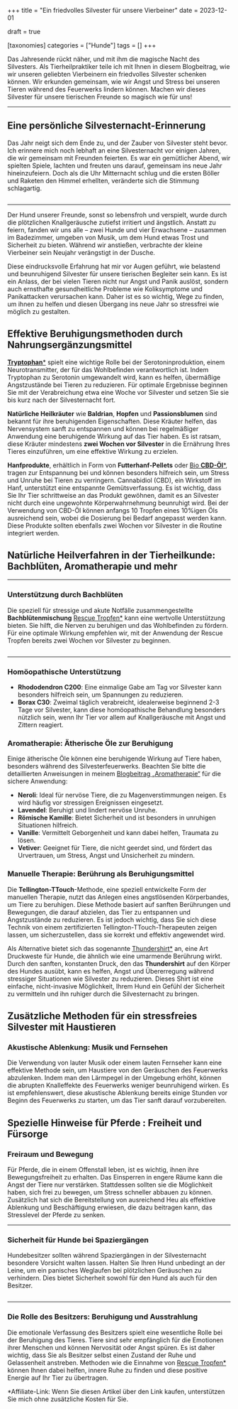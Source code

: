 +++
title = "Ein friedvolles Silvester für unsere Vierbeiner"
date = 2023-12-01

draft = true

[taxonomies]
categories = ["Hunde"]
tags = []
+++

 Das Jahresende rückt näher, und mit ihm die magische Nacht des Silvesters. Als Tierheilpraktiker teile ich mit Ihnen in diesem Blogbeitrag, wie wir unseren geliebten Vierbeinern ein friedvolles Silvester schenken können. Wir erkunden gemeinsam, wie wir Angst und Stress bei unseren Tieren während des Feuerwerks lindern können. Machen wir dieses Silvester für unsere tierischen Freunde so magisch wie für uns!

<!-- more -->

<div class="container marketing">
  <hr class="featurette-divider">
  <div class="row featurette">
    <div class="col-md-7 order-md-2">
      <h2 class="featurette-heading">Eine persönliche Silvesternacht-Erinnerung</h2>
      <p class="lead">Das Jahr neigt sich dem Ende zu, und der Zauber von Silvester steht bevor. Ich erinnere mich noch lebhaft an eine Silvesternacht vor einigen Jahren, die wir gemeinsam mit Freunden feierten. Es war ein gemütlicher Abend, wir spielten Spiele, lachten und freuten uns darauf, gemeinsam ins neue Jahr hineinzufeiern. Doch als die Uhr Mitternacht schlug und die ersten Böller und Raketen den Himmel erhellten, veränderte sich die Stimmung schlagartig.</p>     
    </div>
    <div class="col-md-5">
        <picture>
            <img src="https://tierheilpraxis-jessican.de/img/blog/silvester_1.png" alt="" title="  loading="lazy" sizes="30vw"  class="featurette-image img-fluid mx-auto rounded-img" style="aspect-ratio: 1/1; object-fit: cover;">
        </picture>
    </div>
  </div>
  <hr class="featurette-divider">
</div>
Der Hund unserer Freunde, sonst so lebensfroh und verspielt, wurde durch die plötzlichen Knallgeräusche zutiefst irritiert und ängstlich. Anstatt zu feiern, fanden wir uns alle – zwei Hunde und vier Erwachsene – zusammen im Badezimmer, umgeben von Musik, um dem Hund etwas Trost und Sicherheit zu bieten. Während wir anstießen, verbrachte der kleine Vierbeiner sein Neujahr verängstigt in der Dusche.

Diese eindrucksvolle Erfahrung hat mir vor Augen geführt, wie belastend und beunruhigend Silvester für unsere tierischen Begleiter sein kann. Es ist ein Anlass, der bei vielen Tieren nicht nur Angst und Panik auslöst, sondern auch ernsthafte gesundheitliche Probleme wie Koliksymptome und Panikattacken verursachen kann. Daher ist es so wichtig, Wege zu finden, um ihnen zu helfen und diesen Übergang ins neue Jahr so stressfrei wie möglich zu gestalten.

## Effektive Beruhigungsmethoden durch Nahrungsergänzungsmittel

<a target="_blank" href="https://www.amazon.de/L-Tryptophan-500mg-pflanzlicher-Fermentation-laboruntersucht/dp/B07L151Q71?&_encoding=UTF8&tag=tierheilpr0ee-21&linkCode=ur2&linkId=4a8172b705b19847a1cfb7996bc190d2&camp=1638&creative=6742"><strong>Tryptophan</strong>*</a> spielt eine wichtige Rolle bei der Serotoninproduktion, einem Neurotransmitter, der für das Wohlbefinden verantwortlich ist. Indem Tryptophan zu Serotonin umgewandelt wird, kann es helfen, übermäßige Angstzustände bei Tieren zu reduzieren. Für optimale Ergebnisse beginnen Sie mit der Verabreichung etwa eine Woche vor Silvester und setzen Sie sie bis kurz nach der Silvesternacht fort.

**Natürliche Heilkräuter** wie **Baldrian**, **Hopfen** und **Passionsblumen** sind bekannt für ihre beruhigenden Eigenschaften. Diese Kräuter helfen, das Nervensystem sanft zu entspannen und können bei regelmäßiger Anwendung eine beruhigende Wirkung auf das Tier haben. Es ist ratsam, diese Kräuter mindestens **zwei Wochen vor Silvester** in die Ernährung Ihres Tieres einzuführen, um eine effektive Wirkung zu erzielen.

**Hanfprodukte**, erhältlich in Form von **Futterhanf-Pellets** oder <a target="_blank" href="https://www.amazon.de/Bio-CBD-%25C3%2596l-10-Vollspektrum-HempComplete%25C2%25AE/dp/B0BGT5BGCM?&_encoding=UTF8&tag=tierheilpr0ee-21&linkCode=ur2&linkId=987295e238cebb0553d3f71b57813556&camp=1638&creative=6742">Bio <strong>CBD-Öl</strong>*</a>, tragen zur Entspannung bei und können besonders hilfreich sein, um Stress und Unruhe bei Tieren zu verringern. Cannabidiol (CBD), ein Wirkstoff im Hanf, unterstützt eine entspannte Gemütsverfassung. Es ist wichtig, dass Sie Ihr Tier schrittweise an das Produkt gewöhnen, damit es an Silvester nicht durch eine ungewohnte Körperwahrnehmung beunruhigt wird. Bei der Verwendung von CBD-Öl können anfangs 10 Tropfen eines 10%igen Öls ausreichend sein, wobei die Dosierung bei Bedarf angepasst werden kann. Diese Produkte sollten ebenfalls zwei Wochen vor Silvester in die Routine integriert werden.

## Natürliche Heilverfahren in der Tierheilkunde: Bachblüten, Aromatherapie und mehr
<div class="container marketing">
  <hr class="featurette-divider">
  <div class="row featurette">
    <div class="col-md-7">
      <h3 class="featurette-heading">Unterstützung durch Bachblüten</h3>
      <p class="lead">Die speziell für stressige und akute Notfälle zusammengestellte <strong>Bachblütenmischung</strong> <a target="_blank" href="https://www.amazon.de/dp/B08GFTTGCB/ref=twister_B08NR69712?_encoding=UTF8&amp;th=1&_encoding=UTF8&tag=tierheilpr0ee-21&linkCode=ur2&linkId=5aff012fd9238983c564007c9ba243ba&camp=1638&creative=6742">Rescue Tropfen*</a> kann eine wertvolle Unterstützung bieten. Sie hilft, die Nerven zu beruhigen und das Wohlbefinden zu fördern. Für eine optimale Wirkung empfehlen wir, mit der Anwendung der Rescue Tropfen bereits zwei Wochen vor Silvester zu beginnen.</p>
    </div>
    <div class="col-md-5 order-md-1">
      <picture>
        <img src="https://tierheilpraxis-jessican.de/img/blog/silvester_2.png" alt="" title="" loading="lazy" sizes="100vw"  class="featurette-image img-fluid mx-auto rounded-img" style="aspect-ratio: 1/1; object-fit: cover;">
      </picture>
    </div>
  </div>
  <hr class="featurette-divider">
</div>

### Homöopathische Unterstützung
- **Rhododendron C200**: Eine einmalige Gabe am Tag vor Silvester kann besonders hilfreich sein, um Spannungen zu reduzieren.
- **Borax C30**: Zweimal täglich verabreicht, idealerweise beginnend 2-3 Tage vor Silvester, kann diese homöopathische Behandlung besonders nützlich sein, wenn Ihr Tier vor allem auf Knallgeräusche mit Angst und Zittern reagiert.

### Aromatherapie: Ätherische Öle zur Beruhigung

Einige ätherische Öle können eine beruhigende Wirkung auf Tiere haben, besonders während des Silvesterfeuerwerks. Beachten Sie bitte die detaillierten Anweisungen in meinem <a href="https://tierheilpraxis-jessican.de/pages/blog/aroma-tiere/" title="Blogbeitrag „Aromatherapie“">Blogbeitrag „Aromatherapie“</a> für die sichere Anwendung:

- **Neroli**: Ideal für nervöse Tiere, die zu Magenverstimmungen neigen. Es wird häufig vor stressigen Ereignissen eingesetzt.
- **Lavendel**: Beruhigt und lindert nervöse Unruhe.
- **Römische Kamille**: Bietet Sicherheit und ist besonders in unruhigen Situationen hilfreich.
- **Vanille**: Vermittelt Geborgenheit und kann dabei helfen, Traumata zu lösen.
- **Vetiver**: Geeignet für Tiere, die nicht geerdet sind, und fördert das Urvertrauen, um Stress, Angst und Unsicherheit zu mindern.

### Manuelle Therapie: Berührung als Beruhigungsmittel
Die **Tellington-TTouch**-Methode, eine speziell entwickelte Form der manuellen Therapie, nutzt das Anlegen eines angstlösenden Körperbandes, um Tiere zu beruhigen. Diese Methode basiert auf sanften Berührungen und Bewegungen, die darauf abzielen, das Tier zu entspannen und Angstzustände zu reduzieren. Es ist jedoch wichtig, dass Sie sich diese Technik von einem zertifizierten Tellington-TTouch-Therapeuten zeigen lassen, um sicherzustellen, dass sie korrekt und effektiv angewendet wird.

Als Alternative bietet sich das sogenannte <a target="_blank" href="https://www.amazon.de/Thundershirt-Beruhigungsweste-Hundemantel-%25C3%25A4ngstliche-Hunde/dp/B0029PYC3K?th=1&_encoding=UTF8&tag=tierheilpr0ee-21&linkCode=ur2&linkId=c24057f31d809d04cf9811a9f9d3e61a&camp=1638&creative=6742">Thundershirt*</a> an, eine Art Druckweste für Hunde, die ähnlich wie eine umarmende Berührung wirkt. Durch den sanften, konstanten Druck, den das **Thundershirt** auf den Körper des Hundes ausübt, kann es helfen, Angst und Übererregung während stressiger Situationen wie Silvester zu reduzieren. Dieses Shirt ist eine einfache, nicht-invasive Möglichkeit, Ihrem Hund ein Gefühl der Sicherheit zu vermitteln und ihn ruhiger durch die Silvesternacht zu bringen.


## Zusätzliche Methoden für ein stressfreies Silvester mit Haustieren

### Akustische Ablenkung: Musik und Fernsehen
Die Verwendung von lauter Musik oder einem lauten Fernseher kann eine effektive Methode sein, um Haustiere von den Geräuschen des Feuerwerks abzulenken. Indem man den Lärmpegel in der Umgebung erhöht, können die abrupten Knalleffekte des Feuerwerks weniger beunruhigend wirken. Es ist empfehlenswert, diese akustische Ablenkung bereits einige Stunden vor Beginn des Feuerwerks zu starten, um das Tier sanft darauf vorzubereiten.

## Spezielle Hinweise für Pferde : Freiheit und Fürsorge

### Freiraum und Bewegung
Für Pferde, die in einem Offenstall leben, ist es wichtig, ihnen ihre Bewegungsfreiheit zu erhalten. Das Einsperren in engere Räume kann die Angst der Tiere nur verstärken. Stattdessen sollten sie die Möglichkeit haben, sich frei zu bewegen, um Stress schneller abbauen zu können. Zusätzlich hat sich die Bereitstellung von ausreichend Heu als effektive Ablenkung und Beschäftigung erwiesen, die dazu beitragen kann, das Stresslevel der Pferde zu senken.

<div class="container marketing">
  <hr class="featurette-divider">
  <div class="row featurette">
    <div class="col-md-7 order-md-2">
      <h3 class="featurette-heading">Sicherheit für Hunde bei Spaziergängen</h3>
      <p class="lead">Hundebesitzer sollten während Spaziergängen in der Silvesternacht besondere Vorsicht walten lassen. Halten Sie Ihren Hund unbedingt an der Leine, um ein panisches Weglaufen bei plötzlichen Geräuschen zu verhindern. Dies bietet Sicherheit sowohl für den Hund als auch für den Besitzer.</p>    
    </div>
    <div class="col-md-5">
        <picture>
            <img src="https://tierheilpraxis-jessican.de/img/blog/silvester_3.png" alt="" title="  loading="lazy" sizes="30vw"  class="featurette-image img-fluid mx-auto rounded-img" style="aspect-ratio: 1/1; object-fit: cover;">
        </picture>
    </div>
  </div>
  <hr class="featurette-divider">
</div>

### Die Rolle des Besitzers: Beruhigung und Ausstrahlung
Die emotionale Verfassung des Besitzers spielt eine wesentliche Rolle bei der Beruhigung des Tieres. Tiere sind sehr empfänglich für die Emotionen ihrer Menschen und können Nervosität oder Angst spüren. Es ist daher wichtig, dass Sie als Besitzer selbst einen Zustand der Ruhe und Gelassenheit anstreben. Methoden wie die Einnahme von <a target="_blank" href="https://www.amazon.de/dp/B08GFTTGCB/ref=twister_B08NR69712?_encoding=UTF8&amp;th=1&_encoding=UTF8&tag=tierheilpr0ee-21&linkCode=ur2&linkId=5aff012fd9238983c564007c9ba243ba&camp=1638&creative=6742">Rescue Tropfen*</a> können Ihnen dabei helfen, innere Ruhe zu finden und diese positive Energie auf Ihr Tier zu übertragen.

*Affiliate-Link: Wenn Sie diesen Artikel über den Link kaufen, unterstützen Sie mich ohne zusätzliche Kosten für Sie.